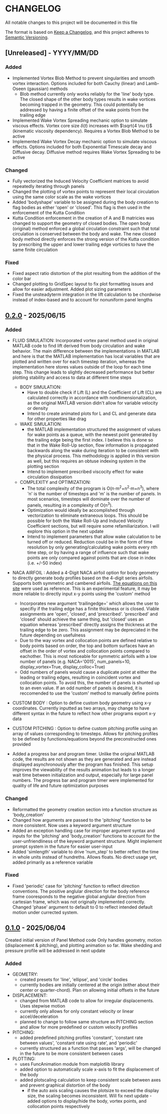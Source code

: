 # CHANGELOG

All notable changes to this project will be documented in this file

The format is based on [Keep a Changelog](https://keepachangelog.com/en/1.1.0/),
and this project adheres to [Semantic Versioning](https://semver.org/spec/v2.0.0.html).

## [Unreleased] - YYYY/MM/DD

### Added

- Implemented Vortex Blob Method to prevent singularities and smooth vortex interaction. Options included for both Cauchy (linear) and Lamb-Oseen (gaussian) methods
    - Blob method currently only works reliably for the 'line' body type. The closed shape of the other body types results in wake vortices becoming trapped in the geometry. This could potentially be addressed by having a finite offset of the wake points from the trailing edge
- Implemented Wake Vortex Spreading mechanic option to simulate viscous effects. Vortex core size $\delta(t)$ increases with $\sqrt{4 \nu t}$ (kinematic viscosity dependency). Requires a Vortex Blob Method to be active
- Implemented Wake Vortex Decay mechanic option to simulate viscous effects. Options included for both Exponential Timescale decay and Diffusive decay. Diffusive method requires Wake Vortex Spreading to be active

### Changed

- Fully vectorized the Induced Velocity Coefficient matrices to avoid repeatedly iterating through panels
- Changed the plotting of vortex points to represent their local circulation using the same color scale as the wake vortices
- Added 'bodyshape' variable to be assigned during the body creation to flag bodies as either 'open' or 'closed'. This flag is then used in the enforcement of the Kutta Condition
- Kutta Condition enforcement in the creation of A and B matricies was changed to support the geometry of closed bodies. The open body (original) method enforced a global circulation constraint such that total circulation is conserved between the body and wake. The new closed body method directly enforces the strong version of the Kutta condition by prescribing the upper and lower trailing edge vorticies to have the same finite circulation

### Fixed

- Fixed aspect ratio distortion of the plot resulting from the addition of the color bar
- Changed plotting to GridSpec layout to fix plot formatting issues and allow for easier adjustment. Added plot sizing parameters
- Fixed the unsteadyterm integration in the lift calculation to be chordwise instead of index-based and to account for nonuniform panel lengths

## [0.2.0] - 2025/06/15

### Added

- FLUID SIMULATION: Incorporated vortex panel method used in original MATLAB code to find lift derived from body circulation and wake behavior. The main difference between the implementations in MATLAB and here is that the MATLAB implementation has local variables that are plotted and written over for each timestep iteration, whereas the implementation here stores values outside of the loop for each time step. This change leads to slightly decreased performance but better plotting stability and access to data at different time steps
  - BODY SIMULATION:
    - Have to double check if Lift (L) and the Coefficient of Lift (CL) are calculated correctly in accordance with nondimensionalization, as the original MATLAB version didn't allow for variable velocity or density
    - Intend to create animated plots for L and CL and generate data for other properties like drag
  - WAKE SIMULATION:
      - the MATLAB implementation structured the assignment of values for wake points as a queue, with the newest point generated by the trailing edge being the first index. I believe this is done so that in the Wake Roll-Up section, flow information is propagated backwards along the wake during iteration to be consistent with the physical process. This methodology is applied in this version as well, but this requires an obtuse indexing system in the plotting section
      - Intend to implement prescribed viscocity effect for wake circulation dissipation
  - COMPLEXITY and OPTIMIZATION:
    - The total complexity of the program is O(n⋅m<sup>2</sup>+n<sup>2</sup>⋅m+n<sup>3</sup>), where 'n' is the number of timesteps and 'm' is the number of panels. In most scenarios, timesteps will dominate over the number of panels, resulting in a complexity of O(n<sup>3</sup>).
    - Optimization would ideally be accomplished through vectorization to eliminate extraneous loops. This should be possible for both the Wake Roll-Up and Induced Velocity Coefficient sections, but will require some refamiliarization. I will explore this option in the next update
    - Intend to implement parameters that allow wake calculation to be turned off or reduced. Reduction could be in the form of  time resolution by only generating/calculating wake points every nth time step, or by having a range of influence such that wake points are only compared against points that are close in index (i.e. +/-50 index)
  
- NACA AIRFOIL : Added a 4-Digit NACA airfoil option for body geometry to directly generate body profiles based on the 4-digit series airfoils. Supports both symmetric and cambered airfoils. [The equations on this site](http://airfoiltools.com/airfoil/naca4digit) were used as reference. This is an experimental feature, it may be more reliable to directly input x-y points using the 'custom' method

  - Incorporates new argument 'trailingedge=' which allows the user to specifiy if the trailing edge has a finite thickness or is closed. Viable assignments are 'open', 'closed', and 'prescribed'. 'prescribed' and 'closed' should achieve the same thing, but 'closed' uses an equation whereas 'prescribed' directly assigns the thickness at the trailing edge to be zero. This assignment may be depreciated in the future depending on usefulness
  - Due to the way vortex and collocation points are defined relative to body points based on order, the top and bottom surfaces have an offset in the order of vortex and collocation points compared to eachother. This is most noticeable for symmetric airfoils with a low number of panels (e.g. NACA='0015', num_panels=10, display_vortex=True, display_colloc=True)
  - Odd numbers of panels would cause a duplicate point at either the leading or trailing edges, resulting in coincident vortex and collocation points. To avoid this, the number of panels is shunted up to an even value. If an odd number of panels is desired, it is reccomended to use the 'custom' method  to manually define points

- CUSTOM BODY : Option to define custom body geometry using x-y coordinates. Currently inputted as two arrays, may change to have different syntax in the future to reflect how other programs export x-y data

- CUSTOM PITCHING : Option to define custom pitching profile using an array of values corresponding to timesteps. Allows for pitching profiles to be defined by functions/equations beyond the preconstructed ones provided

- Added a progress bar and program timer. Unlike the original MATLAB code, the results are not shown as they are generated and are instead displayed asynchronously after the program has finished. This setup improves the viewability of the results animation but leads to a longer wait time between initialization and output, especially for large panel numbers. The progress bar and program timer were implemented for quality of life and future optimization purposes

### Changed

- Reformatted the geometry creation section into a function structure as 'body_creation'
- Changed how arguments are passed to the 'pitching' function to be more consistent. Now uses a keyword argument structure
- Added an exception handling case for improper argument syntax and inputs for the 'pitching' and 'body_creation' functions to account for the user-unfriendliness of the keyword argument structure. Might implement prompt system in the future for easier user-input
- Added 'simlength' variable to drive 'num_step' to better reflect the time in whole units instead of hundreths. Allows floats. No direct usage yet, added primarily as a reference variable
  
### Fixed

- Fixed 'periodic' case for 'pitching' function to reflect direction conventions. The positive anglular direction for the body reference frame cooresponds to the negative global anglular direction from cartesian frame, which was not originally implemented correctly. Changed 'phase' argument to default to 0 to reflect intended default motion under currected system.

## [0.1.0] -  2025/06/04
Created initial version of Panel Method code
Only handles geometry, motion (displacement & pitching), and plotting animation so far. Wake shedding and pressure profile will be addressed in next update

### Added

- GEOMETRY:
  - created presets for 'line', 'ellipse', and 'circle' bodies
  - currently bodies are initially centered at the origin (either about their center or quarter-chord). Plan on allowing initial offsets in the future
- DISPLACEMENT:
  - changed from MATLAB code to allow for irregular displacements. Uses stepwise motion
  - currently only allows for only constant velocity or linear accel/deceleration
  - planned to change to follow same structure as PITCHING section and allow for more predefined or custom velocity profiles
- PITCHING:
  - added predefined pitching profiles 'constant', 'constant rate between values', 'constant rate using rate', and 'periodic'
  - currently structured as a function that passes 'args', will be changed in the future to be more consistent between cases
- PLOTTING:
  - uses FuncAnimation module from matplotlib library
  - added option to automatically scale x-axis to fit the displacement of the body
  - added plotscaling calculation to keep consistent scale between axes and prevent graphical distortion of the body
    - if the auto axis scaling causes the plotsize to exceed the display size, the scaling becomes inconsistent. Will fix next update
  -added options to display/hide the body, vortex points, and collocation points respectively


[0.2.0]: https://github.com/AidenOgle/2DPanelMethod/blob/01c9e7331acd49923f4bec3e91e57892a7ef2685/PanelMethod%200.2.0.py
[0.1.0]: https://github.com/AidenOgle/2DPanelMethod/blob/c8168b5cd490e402faf819ab6691faab28032685/PanelMethod%200.1.0.py
